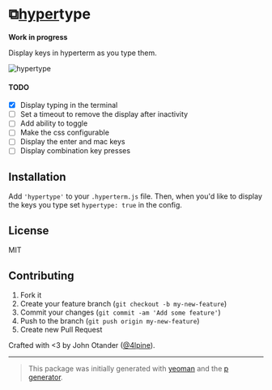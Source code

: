 # ⧉[hyper](https://github.com/zeit/hyperterm)type

__Work in progress__

Display keys in hyperterm as you type them.

![hypertype](https://cloud.githubusercontent.com/assets/1424573/17048783/dd09067c-4fa5-11e6-8a6e-adde8cc398e4.gif)

#### TODO

- [x] Display typing in the terminal
- [ ] Set a timeout to remove the display after inactivity
- [ ] Add ability to toggle
- [ ] Make the css configurable
- [ ] Display the enter and mac keys
- [ ] Display combination key presses

## Installation

Add `'hypertype'` to your `.hyperterm.js` file.
Then, when you'd like to display the keys you type set `hypertype: true` in the config.

## License

MIT

## Contributing

1. Fork it
2. Create your feature branch (`git checkout -b my-new-feature`)
3. Commit your changes (`git commit -am 'Add some feature'`)
4. Push to the branch (`git push origin my-new-feature`)
5. Create new Pull Request

Crafted with <3 by John Otander ([@4lpine](https://twitter.com/4lpine)).

***

> This package was initially generated with [yeoman](http://yeoman.io) and the [p generator](https://github.com/johnotander/generator-p.git).
